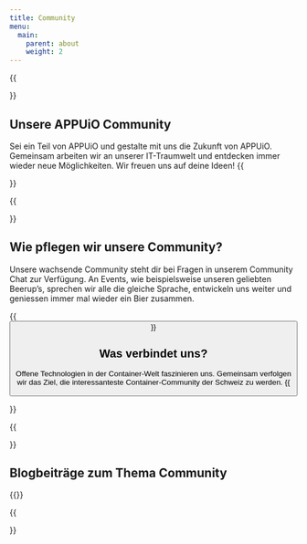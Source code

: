 ```yaml
---
title: Community
menu:
  main:
    parent: about
    weight: 2
---
```


{{<section class="darkblue">}}
# Unsere APPUiO Community
Sei ein Teil von APPUiO und gestalte mit uns die Zukunft von APPUiO. Gemeinsam arbeiten wir an unserer IT-Traumwelt und entdecken immer wieder neue Möglichkeiten. Wir freuen uns auf deine Ideen!
{{</section>}}

{{<section>}}
## Wie pflegen wir unsere Community?
Unsere wachsende Community steht dir bei Fragen in unserem Community Chat zur Verfügung. An Events, wie beispielsweise unseren geliebten Beerup’s, sprechen wir alle die gleiche Sprache, entwickeln uns weiter und geniessen immer mal wieder ein Bier zusammen.

{{<button href="https://community.appuio.ch" icon="fab fa-rocketchat" title="Community Chat" target="_blank" class="is-dark is-rounded mb-4">}}

## Was verbindet uns?
Offene Technologien in der Container-Welt faszinieren uns. Gemeinsam verfolgen wir das Ziel, die interessanteste Container-Community der Schweiz zu werden.
{{</section>}}

{{<section class="cyan">}}

## Blogbeiträge zum Thema Community
{{<latest-blogposts community="true">}}

{{</section>}}